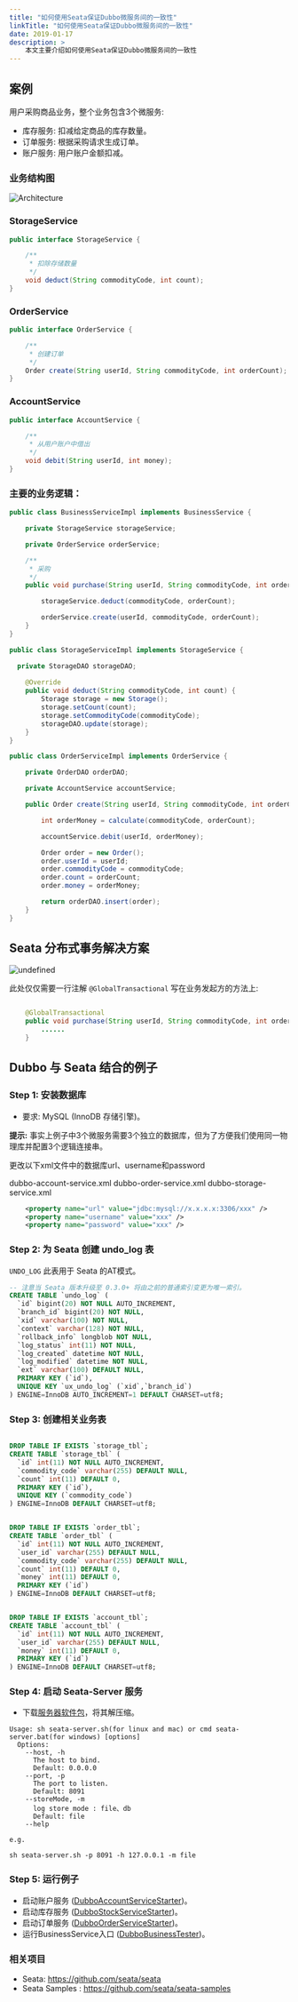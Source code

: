 ```yaml
---
title: "如何使用Seata保证Dubbo微服务间的一致性"
linkTitle: "如何使用Seata保证Dubbo微服务间的一致性"
date: 2019-01-17
description: >
    本文主要介绍如何使用Seata保证Dubbo微服务间的一致性
---
```


## 案例

用户采购商品业务，整个业务包含3个微服务:

- 库存服务: 扣减给定商品的库存数量。
- 订单服务: 根据采购请求生成订单。
- 账户服务: 用户账户金额扣减。

### 业务结构图

![Architecture](/imgs/blog/fescar/fescar-1.png) 


### StorageService

```java
public interface StorageService {

    /**
     * 扣除存储数量
     */
    void deduct(String commodityCode, int count);
}
```

### OrderService

```java
public interface OrderService {

    /**
     * 创建订单
     */
    Order create(String userId, String commodityCode, int orderCount);
}
```

### AccountService

```java
public interface AccountService {

    /**
     * 从用户账户中借出
     */
    void debit(String userId, int money);
}
```

### 主要的业务逻辑：

```java
public class BusinessServiceImpl implements BusinessService {

    private StorageService storageService;

    private OrderService orderService;

    /**
     * 采购
     */
    public void purchase(String userId, String commodityCode, int orderCount) {

        storageService.deduct(commodityCode, orderCount);

        orderService.create(userId, commodityCode, orderCount);
    }
}
```

```java
public class StorageServiceImpl implements StorageService {

  private StorageDAO storageDAO;
  
    @Override
    public void deduct(String commodityCode, int count) {
        Storage storage = new Storage();
        storage.setCount(count);
        storage.setCommodityCode(commodityCode);
        storageDAO.update(storage);
    }
}
```

```java
public class OrderServiceImpl implements OrderService {

    private OrderDAO orderDAO;

    private AccountService accountService;

    public Order create(String userId, String commodityCode, int orderCount) {

        int orderMoney = calculate(commodityCode, orderCount);

        accountService.debit(userId, orderMoney);

        Order order = new Order();
        order.userId = userId;
        order.commodityCode = commodityCode;
        order.count = orderCount;
        order.money = orderMoney;

        return orderDAO.insert(order);
    }
}
```

## Seata 分布式事务解决方案

![undefined](/imgs/blog/fescar/fescar-2.png) 

此处仅仅需要一行注解 `@GlobalTransactional` 写在业务发起方的方法上: 

```java

    @GlobalTransactional
    public void purchase(String userId, String commodityCode, int orderCount) {
        ......
    }
```

##  Dubbo 与 Seata 结合的例子

### Step 1: 安装数据库

- 要求: MySQL (InnoDB 存储引擎)。

**提示:** 事实上例子中3个微服务需要3个独立的数据库，但为了方便我们使用同一物理库并配置3个逻辑连接串。 

更改以下xml文件中的数据库url、username和password

dubbo-account-service.xml
dubbo-order-service.xml
dubbo-storage-service.xml

```xml
    <property name="url" value="jdbc:mysql://x.x.x.x:3306/xxx" />
    <property name="username" value="xxx" />
    <property name="password" value="xxx" />
```
### Step 2: 为 Seata 创建 undo_log 表

`UNDO_LOG` 此表用于 Seata 的AT模式。

```sql
-- 注意当 Seata 版本升级至 0.3.0+ 将由之前的普通索引变更为唯一索引。
CREATE TABLE `undo_log` (
  `id` bigint(20) NOT NULL AUTO_INCREMENT,
  `branch_id` bigint(20) NOT NULL,
  `xid` varchar(100) NOT NULL,
  `context` varchar(128) NOT NULL,
  `rollback_info` longblob NOT NULL,
  `log_status` int(11) NOT NULL,
  `log_created` datetime NOT NULL,
  `log_modified` datetime NOT NULL,
  `ext` varchar(100) DEFAULT NULL,
  PRIMARY KEY (`id`),
  UNIQUE KEY `ux_undo_log` (`xid`,`branch_id`)
) ENGINE=InnoDB AUTO_INCREMENT=1 DEFAULT CHARSET=utf8;
```

### Step 3: 创建相关业务表

```sql

DROP TABLE IF EXISTS `storage_tbl`;
CREATE TABLE `storage_tbl` (
  `id` int(11) NOT NULL AUTO_INCREMENT,
  `commodity_code` varchar(255) DEFAULT NULL,
  `count` int(11) DEFAULT 0,
  PRIMARY KEY (`id`),
  UNIQUE KEY (`commodity_code`)
) ENGINE=InnoDB DEFAULT CHARSET=utf8;


DROP TABLE IF EXISTS `order_tbl`;
CREATE TABLE `order_tbl` (
  `id` int(11) NOT NULL AUTO_INCREMENT,
  `user_id` varchar(255) DEFAULT NULL,
  `commodity_code` varchar(255) DEFAULT NULL,
  `count` int(11) DEFAULT 0,
  `money` int(11) DEFAULT 0,
  PRIMARY KEY (`id`)
) ENGINE=InnoDB DEFAULT CHARSET=utf8;


DROP TABLE IF EXISTS `account_tbl`;
CREATE TABLE `account_tbl` (
  `id` int(11) NOT NULL AUTO_INCREMENT,
  `user_id` varchar(255) DEFAULT NULL,
  `money` int(11) DEFAULT 0,
  PRIMARY KEY (`id`)
) ENGINE=InnoDB DEFAULT CHARSET=utf8;
```
### Step 4: 启动 Seata-Server 服务

- 下载[服务器软件包](https://github.com/seata/seata/releases)，将其解压缩。

```shell
Usage: sh seata-server.sh(for linux and mac) or cmd seata-server.bat(for windows) [options]
  Options:
    --host, -h
      The host to bind.
      Default: 0.0.0.0
    --port, -p
      The port to listen.
      Default: 8091
    --storeMode, -m
      log store mode : file、db
      Default: file
    --help

e.g.

sh seata-server.sh -p 8091 -h 127.0.0.1 -m file
```

### Step 5: 运行例子

- 启动账户服务 ([DubboAccountServiceStarter](https://github.com/seata/seata-samples/blob/master/dubbo/src/main/java/io/seata/samples/dubbo/starter/DubboAccountServiceStarter.java))。
- 启动库存服务 ([DubboStockServiceStarter](https://github.com/seata/seata-samples/blob/master/dubbo/src/main/java/io/seata/samples/dubbo/starter/DubboStockServiceStarter.java))。
- 启动订单服务 ([DubboOrderServiceStarter](https://github.com/seata/seata-samples/blob/master/dubbo/src/main/java/io/seata/samples/dubbo/starter/DubboOrderServiceStarter.java))。
- 运行BusinessService入口 ([DubboBusinessTester](https://github.com/seata/seata-samples/blob/master/dubbo/src/main/java/io/seata/samples/dubbo/starter/DubboBusinessTester.java))。

### 相关项目
* Seata:          https://github.com/seata/seata
* Seata Samples : https://github.com/seata/seata-samples
